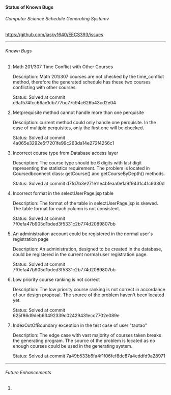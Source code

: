 #### Status of Known Bugs

###### Computer Science Schedule Generating Systemv

https://github.com/jasky1640/EECS393/issues

------

###### Known Bugs

1. Math 201/307 Time Conflict with Other Courses

   Description: Math 201/307 courses are not checked by the time_conflict method, therefore the generated schedule has these two courses conflicting with other courses.

   Status: Solved at commit c9af574fcc66ae1db777bc77c94c626b43cd2e04

2. Metprequisite method cannot handle more than one perquisite

   Description: current method could only handle one perquisite. In the case of multiple perquisites, only the first one will be checked.

   Status: Solved at commit 4a065e3292e5f7201fe99c263da14e272f4256c1

3. Incorrect course type from Database access layer

   Description: The course type should be 6 digits with last digit representing the statistics requirement. The problem is located in Coursedbconnect class: getCourse() and getCourseByDepth() methods.

   Status: Solved at commit d7fd7b3e271e11e4bfeaa0e1a9f9431c41c9330d

4. Incorrect format in the selectUserPage.jsp table

   Description: The format of the table in selectUserPage.jsp is skewed. The table format for each column is not consistent.

   Status: Solved at commit 7f0efa47b905d1bded3f5331c2b774d2089807bb

5. An administration account could be registered in the normal user's registration page

   Description: An administration, designed to be created in the database, could be registered in the current normal user registration page.

   Status: Solved at commit 7f0efa47b905d1bded3f5331c2b774d2089807bb

6. Low priority course ranking is not correct

   Description: The low priority course ranking is not correct in accordance of our design proposal. The source of the problem haven't been located yet.

   Status: Solved at commit 625f86d9deb63492339c02429431ecc7702e089e

7. IndexOutOfBoundary exception in the test case of user "taotao"

   Description: The edge case with vast majority of courses taken breaks the generating program. The source of the problem is located as no enough courses could be used in the generating system.

   Status: Solved at commit 7a49b533b6fa4f1f06fef8dc87a4eddfd9a28971



------

###### Future Enhancements

1. 